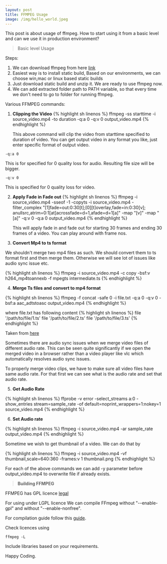 ```yaml
---
layout: post
title: FFMPEG Usage
image: /img/hello_world.jpeg
---
```


This post is about usage of ffmpeg. 
How to start using it from a basic level and can we use it in production environment?

> Basic level Usage

Steps:

 1. We can download ffmpeg from here [link](https://ffmpeg.org/download.html)
 2. Easiest way is to install static build, Based on our environments, we can choose win,mac or linux based static builds
 3. Just download static build and unzip it. We are ready to use ffmpeg now.
 4. We can add extracted folder path to PATH variable, so that every time we don't need to go to folder for running ffmpeg.




Various FFMPEG commands:

1. **Clipping the Video** 
   {% highlight sh linenos %} 
   ffmpeg -ss starttime -i source_video.mp4 -to duration -q:a 0 -q:v 0 output_video.mp4 
   {% endhighlight %} 


   This above command will clip the video from starttime specified to duration of video. 
   You can get output video in any format you like, just enter specific format of output video. 

  ~~~
  -q:a 0
  ~~~
   This is for specified for 0 quality loss for audio. Resulting file size will be bigger. 

  ~~~
  -q:v 0
  ~~~
   This is specified for 0 quality loss for video. 

2. **Apply Fade in Fade out**
   {% highlight sh linenos %}
 ffmpeg -i source_video.mp4 -sseof -1 -copyts -i source_video.mp4 -filter_complex "[1]fade=out:0:30[t];[0][t]overlay,fade=in:0:30[v]; anullsrc,atrim=0:1[at]acrossfade=d=1,afade=d=1[a]" -map "[v]" -map "[a]" -q:v 0 -q:a 0 output_video.mp4 
 {% endhighlight %} 

   This will apply fade in and fade out for starting 30 frames and ending 30 frames of a video. 
   You can play around with frame nos. 


3. **Convert Mp4 to ts format**

 We shouldn't merge two mp4 files as such. We should convert them to ts format first and then merge them. 
 Otherwise we will see lot of issues like audio sync issue etc. 

 {% highlight sh linenos %} 
 ffmpeg -i source_video.mp4 -c copy -bsf:v h264_mp4toannexb -f mpegts intermediate.ts 
 {% endhighlight %} 


4. **Merge Ts files and convert to mp4 format** 

 {% highlight sh linenos %} 
 ffmpeg -f concat -safe 0 -i file.txt -q:a 0 -q:v 0 -bsf:a aac_adtstoasc output_video.mp4
 {% endhighlight %} 

 where file.txt has following content 
 {% highlight sh linenos %} 
 file '/path/to/file/1.ts' 
 file '/path/to/file/2.ts' 
 file '/path/to/file/3.ts' 
 {% endhighlight %} 

 Taken from [here](https://trac.ffmpeg.org/wiki/Concatenate) 


 Sometimes there are audio sync issues when we merge video files of different audio rate. 
 This can be seen quite significantly if we open the merged video in a browser rather than a video player like vlc 
 which automatically resolves audio sync issues. 

 To properly merge video clips, we have to make sure all video files have same audio rate. 
 For that first we can see what is the audio rate and set that audio rate. 

5. **Get Audio Rate**

 {% highlight sh linenos %}
 ffprobe -v error -select_streams a:0 -show_entries stream=sample_rate -of default=noprint_wrappers=1:nokey=1 source_video.mp4 
 {% endhighlight %} 

6. **Set Audio rate** 

 {% highlight sh linenos %} 
 ffmpeg -i source_video.mp4 -ar sample_rate output_video.mp4 
 {% endhighlight %} 


 Sometime we wish to get thumbnail of a video. We can do that by 

 {% highlight sh linenos %}
 ffmpeg -i source_video.mp4 -vf thumbnail,scale=640:360 -frames:v 1 thumbnail.png 
 {% endhighlight %}




For each of the above commands we can add -y parameter before output_video.mp4 to overwrite file if already exists.





> **Building FFMPEG**

FFMPEG has GPL licence [legal](https://ffmpeg.org/legal.html)

For using under LGPL licence
We can compile FFmpeg without "--enable-gpl" and without "--enable-nonfree".

For compilation guide follow this [guide](https://trac.ffmpeg.org/wiki/CompilationGuide).

Check licences using 

~~~
ffmpeg -L
~~~


Include libraries based on your requirements.



Happy Coding.